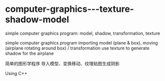 # computer-graphics---texture-shadow-model
simple computer graphics program: model, shadow, transformation, texture

simple computer graphics program
importing model (plane & box), 
moving (airplane rotating around box) / transformation
use texture to generate shadow for the airplane

简单的图形学程序
导入模型、变换移动、纹理贴图生成阴影

Using C++
